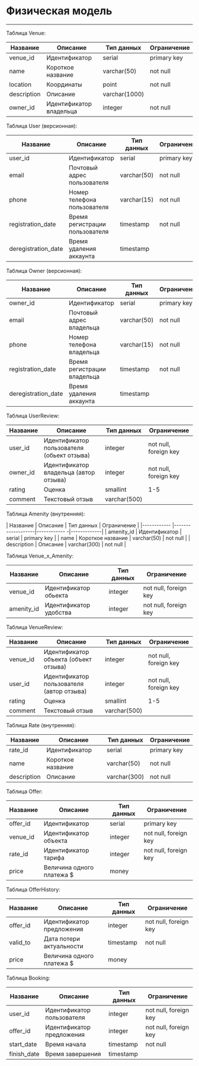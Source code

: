 # Физическая модель
---

Таблица Venue:

| Название    | Описание                | Тип данных    | Ограничение |
|-------------|-------------------------|---------------|-------------|
| venue_id    | Идентификатор           | serial        | primary key |
| name        | Короткое название       | varchar(50)   | not null    |
| location    | Координаты              | point         | not null    |
| description | Описание                | varchar(1000) |             |
| owner_id    | Идентификатор владельца | integer       | not null    |

Таблица User (версионная):

| Название            | Описание                       | Тип данных  | Ограничение |
|---------------------|--------------------------------|-------------|-------------|
| user_id             | Идентификатор                  | serial      | primary key |
| email               | Почтовый адрес пользователя    | varchar(50) | not null    |
| phone               | Номер телефона пользователя    | varchar(15) | not null    |
| registration_date   | Время регистрации пользователя | timestamp   | not null    |
| deregistration_date | Время удаления аккаунта        | timestamp   |             |  

Таблица Owner (версионная):

| Название            | Описание                    | Тип данных  | Ограничение |
|---------------------|-----------------------------|-------------|-------------|
| owner_id            | Идентификатор               | serial      | primary key |
| email               | Почтовый адрес владельца    | varchar(50) | not null    |
| phone               | Номер телефона владельца    | varchar(15) | not null    |
| registration_date   | Время регистрации владельца | timestamp   | not null    |
| deregistration_date | Время удаления аккаунта     | timestamp   |             |

Таблица UserReview:

| Название | Описание                                   | Тип данных   | Ограничение           |
|----------|--------------------------------------------|--------------|-----------------------|
| user_id  | Идентификатор пользователя (обьект отзыва) | integer      | not null, foreign key |
| owner_id | Идентификатор владельца (автор отзыва)     | integer      | not null, foreign key |
| rating   | Оценка                                     | smallint     | 1-5                   |
| comment  | Текстовый отзыв                            | varchar(500) |                       |

Таблица Amenity (внутренняя):

| Название    | Описание          | Тип данных   | Ограничение |
|------------ |-------------------|------------ -|-------------|
| amenity_id  | Идентификатор     | serial       | primary key |
| name        | Короткое название | varchar(50)  | not null    |
| description | Описание          | varchar(300) | not null    |

Таблица Venue_x_Amenity:

| Название   | Описание               | Тип данных | Ограничение           |
|------------|------------------------|------------|-----------------------|
| venue_id   | Идентификатор обьекта  | integer    | not null, foreign key |
| amenity_id | Идентификатор удобства | integer    | not null, foreign key |

Таблица VenueReview:

| Название | Описание                                  | Тип данных   | Ограничение           |
|----------|-------------------------------------------|--------------|-----------------------|
| venue_id | Идентификатор объекта (объект отзыва)     | integer      | not null, foreign key |
| user_id  | Идентификатор пользователя (автор отзыва) | integer      | not null, foreign key |
| rating   | Оценка                                    | smallint     | 1-5                   |
| comment  | Текстовый отзыв                           | varchar(500) |                       |

Таблица Rate (внутренняя):

| Название    | Описание          | Тип данных   | Ограничение |
|------------ |-------------------|--------------|-------------|
| rate_id     | Идентификатор     | serial       | primary key |
| name        | Короткое название | varchar(50)  | not null    |
| description | Описание          | varchar(300) | not null    |

Таблица Offer:

| Название      | Описание                  | Тип данных | Ограничение           |
|---------------|---------------------------|------------|-----------------------|
| offer_id      | Идентификатор             | serial     | primary key           |
| venue_id      | Идентификатор объекта     | integer    | not null, foreign key |
| rate_id       | Идентификатор тарифа      | integer    | not null, foreign key |
| price         | Величина одного платежа $ | money      |                       |


Таблица OfferHistory:

| Название      | Описание                  | Тип данных | Ограничение           |
|---------------|---------------------------|------------|-----------------------|
| offer_id      | Идентификатор предложения | integer    | not null, foreign key |
| valid_to      | Дата потери актуальности  | timestamp  | not null              |
| price         | Величина одного платежа $ | money      |                       |

Таблица Booking:

| Название    | Описание                   | Тип данных | Ограничение           |
|-------------|----------------------------|------------|-----------------------|
| user_id     | Идентификатор пользователя | integer    | not null, foreign key |
| offer_id    | Идентификатор предложения  | integer    | not null, foreign key |
| start_date  | Время начала               | timestamp  | not null              |
| finish_date | Время завершения           | timestamp  |                       |

